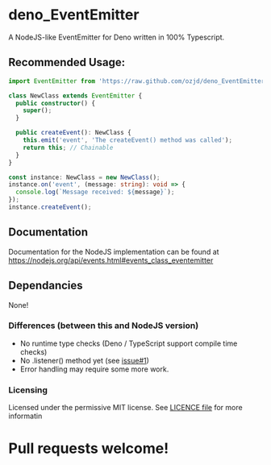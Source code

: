 # deno_EventEmitter
A NodeJS-like EventEmitter for Deno written in 100% Typescript.

## Recommended Usage:

```TypeScript
import EventEmitter from 'https://raw.github.com/ozjd/deno_EventEmitter/master/mod.ts';

class NewClass extends EventEmitter {
  public constructor() {
    super();
  }

  public createEvent(): NewClass {
    this.emit('event', 'The createEvent() method was called');
    return this; // Chainable
  }
}

const instance: NewClass = new NewClass();
instance.on('event', (message: string): void => {
  console.log(`Message received: ${message}`);
});
instance.createEvent();
```

## Documentation
Documentation for the NodeJS implementation can be found at https://nodejs.org/api/events.html#events_class_eventemitter

## Dependancies
None!

### Differences (between this and NodeJS version)
* No runtime type checks (Deno / TypeScript support compile time checks)
* No .listener() method yet (see [issue#1](https://github.com/ozjd/deno_EventEmitter/issues/1))
* Error handling may require some more work.

### Licensing
Licensed under the permissive MIT license. See [LICENCE file](https://github.com/ozjd/deno_EventEmitter/blob/master/LICENSE) for more informatin

# Pull requests welcome!
